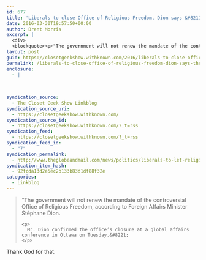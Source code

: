```yaml
---
id: 677
title: 'Liberals to close Office of Religious Freedom, Dion says &#8211; The Globe and Mail'
date: 2016-03-30T19:57:50+00:00
author: Brent Morris
excerpt: |
  <div>
  <blockquote><p>"The government will not renew the mandate of the controversial Office of Religious Freedom, according to Foreign Affairs Minister St&eacute;phane Dion.</p><p>Mr. Dion confirmed the office&rsquo;s closure at a global affairs conference in Ottawa on Tuesday."</p></blockquote><p>Thank God for that.&nbsp;</p></div>
layout: post
guid: https://closetgeekshow.withknown.com/2016/liberals-to-close-office-of-religious-freedom-dion-says
permalink: /liberals-to-close-office-of-religious-freedom-dion-says-the-globe-and-mail-2/
enclosure:
  - |
    
    
    
syndication_source:
  - The Closet Geek Show Linkblog
syndication_source_uri:
  - https://closetgeekshow.withknown.com/
syndication_source_id:
  - https://closetgeekshow.withknown.com/?_t=rss
syndication_feed:
  - https://closetgeekshow.withknown.com/?_t=rss
syndication_feed_id:
  - "7"
syndication_permalink:
  - http://www.theglobeandmail.com/news/politics/liberals-to-let-religious-freedom-office-expire-on-march-31/article29416476
syndication_item_hash:
  - 92fcda13d2e5ec2b133b83d1df88f32e
categories:
  - Linkblog
---
```

<div class="known-bookmark">
  <blockquote>
    <p>
      &#8220;The government will not renew the mandate of the controversial Office of Religious Freedom, according to Foreign Affairs Minister Stéphane Dion.
    </p>
    
    <p>
      Mr. Dion confirmed the office’s closure at a global affairs conference in Ottawa on Tuesday.&#8221;
    </p>
  </blockquote>
  
  <p>
    Thank God for that. 
  </p>
</div>